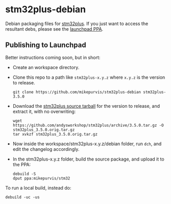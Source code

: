 stm32plus-debian
================

Debian packaging files for [stm32plus](https://github.com/andysworkshop/stm32plus).
If you just want to access the resultant debs, please see the
[launchpad PPA](https://launchpad.net/~mikepurvis/+archive/ubuntu/stm32).


Publishing to Launchpad
-----------------------

Better instructions coming soon, but in short:

 - Create an workspace directory.

 - Clone this repo to a path like `stm32plus-x.y.z` where `x.y.z` is the version to release.
    ```
    git clone https://github.com/mikepurvis/stm32plus-debian stm32plus-3.5.0
    ```

 - Download the [stm32plus source tarball](https://github.com/andysworkshop/stm32plus/releases)
   for the version to release, and extract it, with no overwriting:
    ```
    wget https://github.com/andysworkshop/stm32plus/archive/3.5.0.tar.gz -O stm32plus_3.5.0.orig.tar.gz
    tar xvkzf stm32plus_3.5.0.orig.tar.gz
    ```

 - Now inside the workspace/stm32plus-x.y.z/debian folder, run `dch`, and edit the changelog accordingly.

 - In the stm32plus-x.y.z folder, build the source package, and upload it to the PPA:
    ```
    debuild -S
    dput ppa:mikepurvis/stm32
    ```

To run a local build, instead do:

    debuild -uc -us
